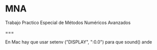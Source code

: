 MNA
===

Trabajo Practico Especial de Métodos Numéricos Avanzados


===

En Mac hay que usar setenv ("DISPLAY", ":0.0") para que sound() ande
